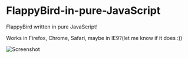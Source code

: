 FlappyBird-in-pure-JavaScript
=============================

FlappyBird written in pure JavaScript!

Works in Firefox, Chrome, Safari, maybe in IE9?(let me know if it does :))

![Screenshot](https://raw.githubusercontent.com/loveky/FlappyBird-in-pure-JavaScript/master/images/screenshot.png)
